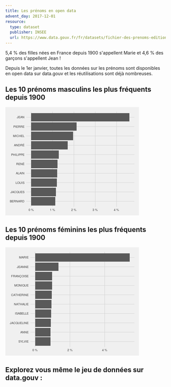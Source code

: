 ```yaml
---
title: Les prénoms en open data
advent_day: 2017-12-01
resource:
  type: dataset
  publisher: INSEE
  url: https://www.data.gouv.fr/fr/datasets/fichier-des-prenoms-edition-2016/
---
```


5,4 % des filles nées en France depuis 1900 s'appellent Marie et 4,6 % des garçons s'appellent Jean !

<!--more-->

Depuis le 1er janvier, toutes les données sur les prénoms sont disponibles en open data sur data.gouv et les réutilisations sont déjà nombreuses.

## Les 10 prénoms masculins les plus fréquents depuis 1900

![Les 10 prénoms masculins les plus fréquents depuis 1900](https://raw.githubusercontent.com/pachevalier/datagouvprenoms/master/prenoms_1.png)

## Les 10 prénoms féminins les plus fréquents depuis 1900

![Les 10 prénoms féminins les plus fréquents depuis 1900](https://raw.githubusercontent.com/pachevalier/datagouvprenoms/master/prenoms_2.png)

## Explorez vous même le jeu de données sur data.gouv :

<div data-udata-dataset-id="586a824588ee3835ec3f4e61"></div>
